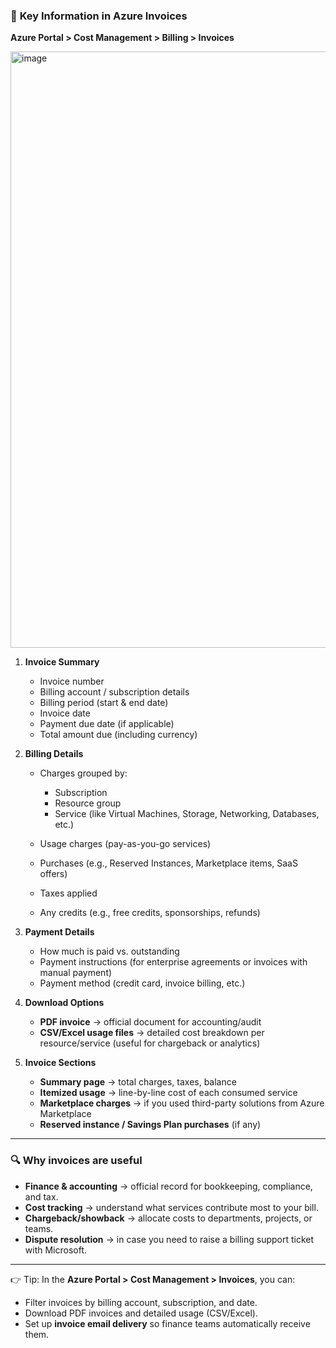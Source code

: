 ### 📑 **Key Information in Azure Invoices**

**Azure Portal > Cost Management > Billing > Invoices**

<img width="1919" height="954" alt="image" src="https://github.com/user-attachments/assets/6ce0bf74-fad6-4b37-93a2-c81932b4e5a7" />

1. **Invoice Summary**

   * Invoice number
   * Billing account / subscription details
   * Billing period (start & end date)
   * Invoice date
   * Payment due date (if applicable)
   * Total amount due (including currency)

2. **Billing Details**

   * Charges grouped by:

     * Subscription
     * Resource group
     * Service (like Virtual Machines, Storage, Networking, Databases, etc.)
   * Usage charges (pay-as-you-go services)
   * Purchases (e.g., Reserved Instances, Marketplace items, SaaS offers)
   * Taxes applied
   * Any credits (e.g., free credits, sponsorships, refunds)

3. **Payment Details**

   * How much is paid vs. outstanding
   * Payment instructions (for enterprise agreements or invoices with manual payment)
   * Payment method (credit card, invoice billing, etc.)

4. **Download Options**

   * **PDF invoice** → official document for accounting/audit
   * **CSV/Excel usage files** → detailed cost breakdown per resource/service (useful for chargeback or analytics)

5. **Invoice Sections**

   * **Summary page** → total charges, taxes, balance
   * **Itemized usage** → line-by-line cost of each consumed service
   * **Marketplace charges** → if you used third-party solutions from Azure Marketplace
   * **Reserved instance / Savings Plan purchases** (if any)

---

### 🔍 **Why invoices are useful**

* **Finance & accounting** → official record for bookkeeping, compliance, and tax.
* **Cost tracking** → understand what services contribute most to your bill.
* **Chargeback/showback** → allocate costs to departments, projects, or teams.
* **Dispute resolution** → in case you need to raise a billing support ticket with Microsoft.

---

👉 Tip: In the **Azure Portal > Cost Management > Invoices**, you can:

* Filter invoices by billing account, subscription, and date.
* Download PDF invoices and detailed usage (CSV/Excel).
* Set up **invoice email delivery** so finance teams automatically receive them.
